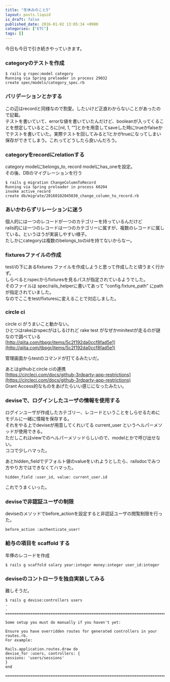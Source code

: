 ```yaml
---
title: "冬休みのこと5"
layout: posts.liquid
is_draft: false
published_date: 2016-01-02 13:05:34 +0900
categories: ["ETC"]
tags: []
---
```


今日も今日で引き続きやっていきます。

### categoryのテストを作成
    $ rails g rspec:model category
    Running via Spring preloader in process 29032
    create spec/models/category_spec.rb

### バリデーションとかする
この辺はrecordと同様なので割愛。したいけど正直わからないことがあったので記載。  
テストを書いていて、errorな値を書いていたんだけど、booleanが入ってくることを想定しているところに[nil, 1, “”]とかを用意してsaveした時にtrueかfalseかでテストを書いていた。実際テストを回してみると1とかがtrueになってしまい保存ができてしまう。これってどうしたら良いんだろう。

### categoryをrecordにrelationする
category modelにbelongs\_to, record modelにhas\_oneを設定。  
その後、DBのマイグレーションを行う

    $ rails g migration ChangeColumnToRecord
    Running via Spring preloader in process 60204
    invoke active_record
    create db/migrate/20160102045030_change_column_to_record.rb

### あいかわらずリレーションに迷う
個人的には一つのレコードが一つのカテゴリーを持っているんだけど  
rails的には一つのレコードは一つのカテゴリーに属すが、複数のレコードに属している。というほうが実装しやすい様子。  
たしかにcategoryは複数のbelongs\_toのidを持てないからなー。

### fixturesファイルの作成
test/の下にあるfixtures ファイルを作成しようと思って作成したと頃うまく行かず。  
しらべるとrspecからfixturesを見るパスが指定されているようでした。  
そのファイルは spec/rails\_helperに書いてあって “config.fixture\_path” にpathが指定されていました。  
なのでここをtest/fixturesに変えることで対応しました。

### circle ci
circle ci がうまいこと動かない。  
ひとつはrakeはrspecがはしるけれど rake test がなぜかminitestが走るのが謎なので調べている  
[http://qiita.com/tbpgr/items/5c2f192da0ccf8fad5e1](http://qiita.com/tbpgr/items/5c2f192da0ccf8fad5e1)

管理画面からtestのコマンドが打てるみたいだ。

あとはgithubとcircle ciの連携  
[https://circleci.com/docs/github-3rdparty-app-restrictions](https://circleci.com/docs/github-3rdparty-app-restrictions)  
Grant Access的なものをあげたらいい感じになったみたい。

### deviseで、ログインしたユーザの情報を使用する
ログインユーザが作成したカテゴリー、レコードということをしらせるために  
モデルに一緒に情報を保存する。  
それをやる上でdeviseが用意してくれいてる current\_user というヘルパーメソッドが使用できる。  
ただしこれはviewでのヘルパーメソッドらしいので、modelとかで呼び出せない。  
ココで少しハマった。

あとhidden\_fieldでデフォルト値のvalueをいれようとしたら、railsdocでみつ方やり方ではできなくてハマった。

    hidden_field :user_id, value: current_user.id

これでうまくいった。

### deviseで非認証ユーザの制限
deviseのメソッドでbefore\_actionを設定すると非認証ユーザの閲覧制限を行った。

    before_action :authenticate_user!

### 給与の項目を scaffold&nbsp;する
年俸のレコードを作成

    $ rails g scaffold salary year:integer money:integer user_id:integer

### deviseのコントローラを独自実装してみる
難しそうだ。

    $ rails g devise:controllers users
    .
    .
    ===============================================================================

    Some setup you must do manually if you haven't yet:

    Ensure you have overridden routes for generated controllers in your routes.rb.
    For example:

    Rails.application.routes.draw do
    devise_for :users, controllers: {
    sessions: 'users/sessions'
    }
    end

    ===============================================================================


